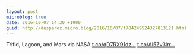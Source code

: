 ```yaml
---
layout: post
microblog: true
date: 2016-10-07 14:30 +1000
guid: http://desparoz.micro.blog/2016/10/07/t784249524327813121.html
---
```

Trifid, Lagoon, and Mars via NASA [t.co/qD7RX91dz...](https://t.co/qD7RX91dzG) [t.co/Ai5Zv3lrr...](https://t.co/Ai5Zv3lrrv)
